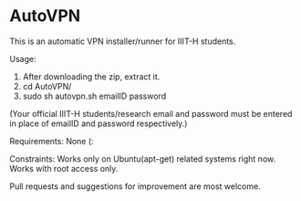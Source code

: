 # AutoVPN

This is an automatic VPN installer/runner for IIIT-H students.


Usage:
1. After downloading the zip, extract it.
2. cd AutoVPN/
3. sudo sh autovpn.sh emailID password

(Your official IIIT-H students/research email and password must be entered in place of emailID and password respectively.)

Requirements: 
None (:

Constraints:
Works only on Ubuntu(apt-get) related systems right now.
Works with root access only.


Pull requests and suggestions for improvement are most welcome.



